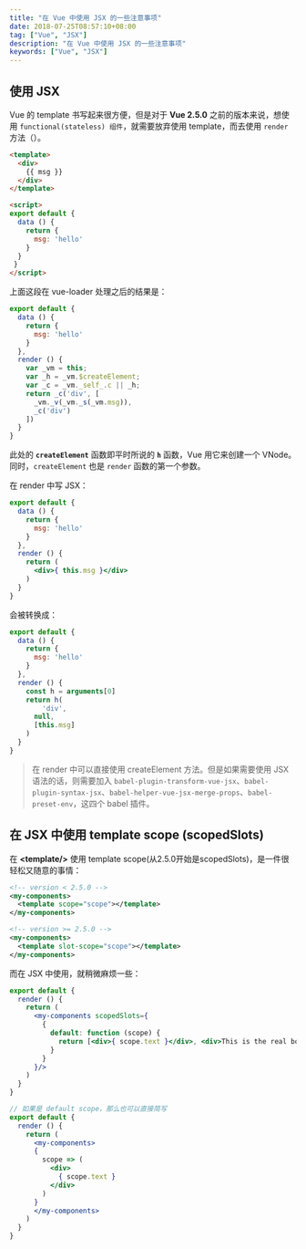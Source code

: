 ```yaml
---
title: "在 Vue 中使用 JSX 的一些注意事项"
date: 2018-07-25T08:57:10+08:00
tag: ["Vue", "JSX"]
description: "在 Vue 中使用 JSX 的一些注意事项"
keywords: ["Vue", "JSX"]
---
```


## 使用 JSX

Vue 的 template 书写起来很方便，但是对于 **Vue 2.5.0** 之前的版本来说，想使用 `functional(stateless) 组件`，就需要放弃使用 template，而去使用 `render` 方法（）。

```html
<template>
  <div>
    {{ msg }}
  </div>
</template>

<script>
export default {
  data () {
    return {
      msg: 'hello'
    }
  }
 }
</script>
```

上面这段在 vue-loader 处理之后的结果是：

```js
export default {
  data () {
    return {
      msg: 'hello'
    }
  },
  render () {
    var _vm = this;
    var _h = _vm.$createElement;
    var _c = _vm._self_.c || _h;
    return _c('div', [
      _vm._v(_vm._s(_vm.msg)),
      _c('div')
    ])
  }
}
```

此处的 **`createElement`** 函数即平时所说的 **`h`** 函数，Vue 用它来创建一个 VNode。同时，`createElement` 也是 `render` 函数的第一个参数。

在 render 中写 JSX：

```jsx
export default {
  data () {
    return {
      msg: 'hello'
    }
  },
  render () {
    return (
      <div>{ this.msg }</div>
    )
  }
}
```

会被转换成：

```js
export default {
  data () {
    return {
      msg: 'hello'
    }
  },
  render () {
    const h = arguments[0]
    return h(
    	'div',
      null,
      [this.msg]
    )
  }
}
```

> 在 render 中可以直接使用 createElement 方法。但是如果需要使用 JSX 语法的话，则需要加入 `babel-plugin-transform-vue-jsx`、`babel-plugin-syntax-jsx`、`babel-helper-vue-jsx-merge-props`、`babel-preset-env`，这四个 babel 插件。

## 在 JSX 中使用 template scope (scopedSlots)

在 **&lt;template/&gt;** 使用 template scope(从2.5.0开始是scopedSlots)，是一件很轻松又随意的事情：

```xml
<!-- version < 2.5.0 -->
<my-components>
  <template scope="scope"></template>
</my-components>

<!-- version >= 2.5.0 -->
<my-components>
  <template slot-scope="scope"></template>
</my-components>
```

而在 JSX 中使用，就稍微麻烦一些：

```jsx
export default {
  render () {
    return (
      <my-components scopedSlots={
        {
          default: function (scope) {
            return [<div>{ scope.text }</div>, <div>This is the real body</div>]
          }
        }
      }/>
    )
  }
}

// 如果是 default scope，那么也可以直接简写
export default {
  render () {
    return (
      <my-components>
      {
        scope => (
          <div>
            { scope.text }
          </div>
        )
      }
      </my-components>
    )
  }
}
```


